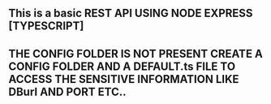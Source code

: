 ## This is a basic REST API USING NODE EXPRESS [TYPESCRIPT]

## THE CONFIG FOLDER IS NOT PRESENT CREATE A CONFIG FOLDER AND A DEFAULT.ts FILE TO ACCESS THE SENSITIVE INFORMATION LIKE DBurI AND PORT ETC..
